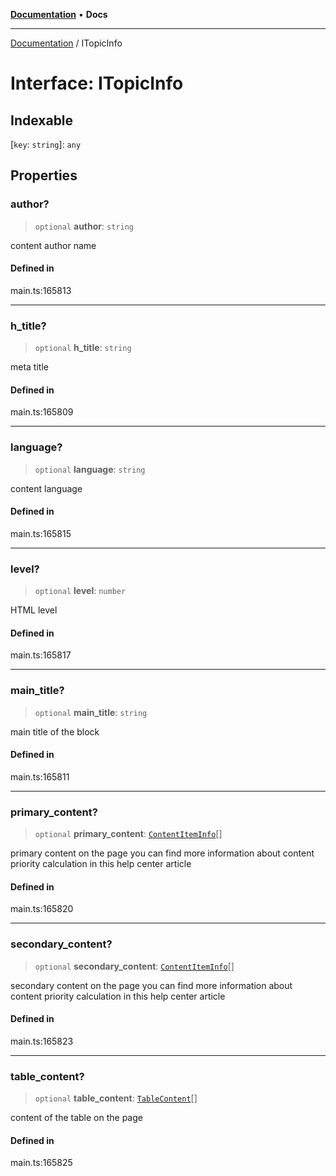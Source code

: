 [**Documentation**](../README.md) • **Docs**

***

[Documentation](../globals.md) / ITopicInfo

# Interface: ITopicInfo

## Indexable

 \[`key`: `string`\]: `any`

## Properties

### author?

> `optional` **author**: `string`

content author name

#### Defined in

main.ts:165813

***

### h\_title?

> `optional` **h\_title**: `string`

meta title

#### Defined in

main.ts:165809

***

### language?

> `optional` **language**: `string`

content language

#### Defined in

main.ts:165815

***

### level?

> `optional` **level**: `number`

HTML level

#### Defined in

main.ts:165817

***

### main\_title?

> `optional` **main\_title**: `string`

main title of the block

#### Defined in

main.ts:165811

***

### primary\_content?

> `optional` **primary\_content**: [`ContentItemInfo`](../classes/ContentItemInfo.md)[]

primary content on the page
you can find more information about content priority calculation in this help center article

#### Defined in

main.ts:165820

***

### secondary\_content?

> `optional` **secondary\_content**: [`ContentItemInfo`](../classes/ContentItemInfo.md)[]

secondary content on the page
you can find more information about content priority calculation in this help center article

#### Defined in

main.ts:165823

***

### table\_content?

> `optional` **table\_content**: [`TableContent`](../classes/TableContent.md)[]

content of the table on the page

#### Defined in

main.ts:165825
